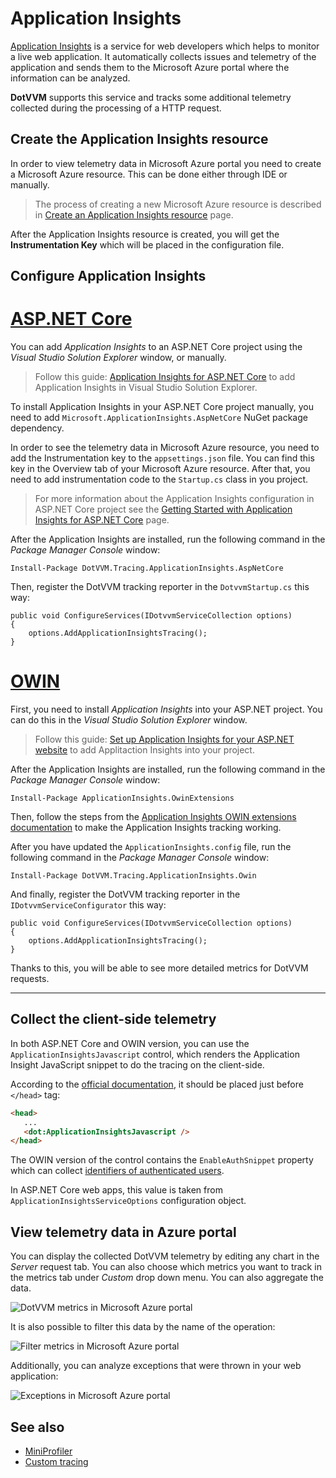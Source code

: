 # Application Insights

[Application Insights](https://azure.microsoft.com/en-us/services/application-insights/) is a service for web developers which helps to monitor a live web application. It automatically collects issues and telemetry of the application and sends them to the Microsoft Azure portal where the information can be analyzed.

**DotVVM** supports this service and tracks some additional telemetry collected during the processing of a HTTP request.

## Create the Application Insights resource

In order to view telemetry data in Microsoft Azure portal you need to create a Microsoft Azure resource. This can be done either through
IDE or manually.

> The process of creating a new Microsoft Azure resource is described in
[Create an Application Insights resource](https://docs.microsoft.com/en-us/azure/application-insights/app-insights-create-new-resource) page.

After the Application Insights resource is created, you will get the **Instrumentation Key** which will be placed in the configuration file.

## Configure Application Insights

# [ASP.NET Core](#tab/aspnetcore)

You can add *Application Insights* to an ASP.NET Core project using the _Visual Studio Solution Explorer_ window, or manually.

> Follow this guide: [Application Insights for ASP.NET Core](https://docs.microsoft.com/en-us/azure/application-insights/app-insights-asp-net-core) to add Application Insights in Visual Studio Solution Explorer.

To install Application Insights in your ASP.NET Core project manually, you need to add `Microsoft.ApplicationInsights.AspNetCore` NuGet package dependency. 

In order to see the telemetry data in Microsoft Azure resource, you need to add the Instrumentation key to the `appsettings.json` file. You can find this key in the Overview tab of your Microsoft Azure resource. After that, you need to add instrumentation code to the `Startup.cs` class in you project.

> For more information about the Application Insights configuration in ASP.NET Core project see the
[Getting Started with Application Insights for ASP.NET Core](https://github.com/Microsoft/ApplicationInsights-aspnetcore/wiki/Getting-Started-with-Application-Insights-for-ASP.NET-Core) page.

After the Application Insights are installed, run the following command in the _Package Manager Console_ window:

```
Install-Package DotVVM.Tracing.ApplicationInsights.AspNetCore
```

Then, register the DotVVM tracking reporter in the `DotvvmStartup.cs` this way:

```CSHARP
public void ConfigureServices(IDotvvmServiceCollection options)
{
    options.AddApplicationInsightsTracing();
}
```

# [OWIN](#tab/owin)

First, you need to install *Application Insights* into your ASP.NET project. You can do this in the _Visual Studio Solution Explorer_ window.

> Follow this guide: [Set up Application Insights for your ASP.NET website](https://docs.microsoft.com/en-us/azure/application-insights/app-insights-asp-net) to add Applitaction Insights into your project.

After the Application Insights are installed, run the following command in the _Package Manager Console_ window:

```
Install-Package ApplicationInsights.OwinExtensions
```

Then, follow the steps from the [Application Insights OWIN extensions documentation](https://github.com/marcinbudny/applicationinsights-owinextensions) to make the Application Insights tracking working.

After you have updated the `ApplicationInsights.config` file, run the following command in the _Package Manager Console_ window:

```
Install-Package DotVVM.Tracing.ApplicationInsights.Owin
```

And finally, register the DotVVM tracking reporter in the `IDotvvmServiceConfigurator` this way:

```CSHARP
public void ConfigureServices(IDotvvmServiceCollection options)
{
    options.AddApplicationInsightsTracing();
}
```

Thanks to this, you will be able to see more detailed metrics for DotVVM requests.

---

## Collect the client-side telemetry

In both ASP.NET Core and OWIN version, you can use the `ApplicationInsightsJavascript` control, which renders the Application Insight JavaScript snippet to do the tracing on the client-side. 

According to the [official documentation](https://docs.microsoft.com/en-us/azure/application-insights/app-insights-javascript), it should be placed just before `</head>` tag:

```HTML
<head>
   ...
   <dot:ApplicationInsightsJavascript />
</head>
```

The OWIN version of the control contains the `EnableAuthSnippet` property which can collect [identifiers of authenticated users](https://github.com/Microsoft/ApplicationInsights-JS/blob/master/API-reference.md#setauthenticatedusercontext). 

In ASP.NET Core web apps, this value is taken from `ApplicationInsightsServiceOptions` configuration object.

## View telemetry data in Azure portal

You can display the collected DotVVM telemetry by editing any chart in the _Server_ request tab. You can also choose which metrics you want to track in the metrics tab under _Custom_ drop down menu. You can also aggregate the data.

![DotVVM metrics in Microsoft Azure portal](application-insights_img1.png)

It is also possible to filter this data by the name of the operation:

![Filter metrics in Microsoft Azure portal](application-insights_img2.png)

Additionally, you can analyze exceptions that were thrown in your web application:

![Exceptions in Microsoft Azure portal](application-insights_img3.png)

## See also

* [MiniProfiler](miniprofiler)
* [Custom tracing](custom-tracing)